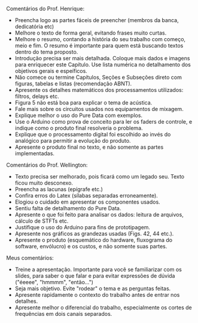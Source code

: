 Comentários do Prof. Henrique:
- Preencha logo as partes fáceis de preencher (membros da banca, dedicatória etc)
- Melhore o texto de forma geral, evitando frases muito curtas.
- Melhore o resumo, contando a história do seu trabalho com começo, meio e fim. O resumo é importante para quem está buscando textos dentro do tema proposto.
- Introdução precisa ser mais detalhada. Coloque mais dados e imagens para enriquecer este Capítulo. Use lista numérica no detalhamento dos objetivos gerais e espeíficos.
- Não comece ou termine Capítulos, Seções e Subseções direto com figuras, tabelas e listas (recomendação ABNT).
- Apresente os detalhes matemáticos dos processamentos utilizados: filtros, delays etc.
- Figura 5 não está boa para explicar o tema de acústica.
- Fale mais sobre os circuitos usados nos equipamentos de mixagem.
- Explique melhor o uso do Pure Data com exemplos.
- Use o Arduino como prova de conceito para ler os faders de controle, e indique como o produto final resolveria o problema.
- Explique que o processamento digital foi escolhido ao invés do analógico para permitir a evolução do produto.
- Apresente o produto final no texto, e não somente as partes implementadas.
 
Comentários do Prof. Wellington:
- Texto precisa ser melhorado, pois ficará como um legado seu. Texto ficou muito desconexo.
- Preencha as lacunas (epígrafe etc.)
- Confira erros do Latex (sílabas separadas erroneamente).
- Elogiou o cuidado em apresentar os componentes usados.
- Sentiu falta de detalhamento do Pure Data.
- Apresente o que foi feito para analisar os dados: leitura de arquivos, cálculo de STFTs etc.
- Justifique o uso do Arduino para fins de prototipagem.
- Apresente nos gráficos as grandezas usadas (Figs. 42, 44 etc.).
- Apresente o produto (esquemático do hardware, fluxograma do software, envólucro) e os custos, e não somente suas partes.
 
 
Meus comentários:
- Treine a apresentação. Importante para você se familiarizar com os slides, para saber o que falar e para evitar expressões de dúvida ("éeeee", "hmmmm", "então...")
- Seja mais objetivo. Evite "rodear" o tema e as perguntas feitas.
- Apresente rapidamente o contexto do trabalho antes de entrar nos detalhes.
- Apresente melhor o diferencial do trabalho, especialmente os cortes de frequências em dois canais separados.